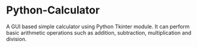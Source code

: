 # Python-Calculator
A GUI based simple calculator using Python Tkinter module. It can perform basic arithmetic operations such as addition, subtraction, multiplication and division.
